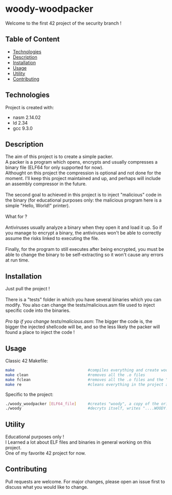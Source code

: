 # woody-woodpacker
Welcome to the first 42 project of the security branch !

## Table of Content

* [Technologies](#technologies)
* [Description](#description)
* [Installation](#installation)
* [Usage](#usage)
* [Utility](#utility)
* [Contributing](#contributing)

## Technologies

Project is created with:
* nasm 2.14.02
* ld 2.34
* gcc 9.3.0

## Description

The aim of this project is to create a simple packer.\
A packer is a program which opens, encrypts and usually compresses a binary file (ELF64 for only supported for now).\
Althought on this project the compression is optional and not done for the moment. I'll keep this project maintained and up, and perhaps will include an assembly compressor in the future.\
\
The second goal to achieved in this project is to inject "malicious" code in the binary (for educational purposes only: the malicious program here is a simple "Hello, World!" printer).\
\
What for ?\
\
Antiviruses usually analyze a binary when they open it and load it up. So if you manage to encrypt a binary, the antiviruses won't be able to correctly assume the risks linked to executing the file.\
\
Finally, for the program to still executes after being encrypted, you must be able to change the binary to be self-extracting so it won't cause any errors at run time.

## Installation

Just pull the project !\
\
There is a "tests" folder in which you have several binaries which you can modify. You also can change the tests/malicious.asm file used to inject specific code into the binaries.\
\
*Pro tip if you change tests/malicious.asm*: The bigger the code is, the bigger the injected shellcode will be, and so the less likely the packer will found a place to inject the code !

## Usage

Classic 42 Makefile:
````sh
make								#compiles everything and create woody_woodpacker binary
make clean							#removes all the .o files
make fclean							#removes all the .o files and the "woody_woodpacker" binary
make re								#cleans everything in the project and compiles everything again
````

Specific to the project:
````sh
./woody_woodpacker [ELF64_file]		#creates "woody", a copy of the original binary with injected code in it
./woody								#decryts itself, writes "....WOODY....\n", and then does the same thing as the binary from which it has been created
````

## Utility

Educational purposes only !\
I Learned a lot about ELF files and binaries in general working on this project.\
One of my favorite 42 project for now.

## Contributing

Pull requests are welcome. For major changes, please open an issue first to discuss what you would like to change.